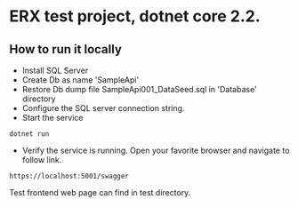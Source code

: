 # ERX test project, dotnet core 2.2.

## How to run it locally
* Install SQL Server
* Create Db as name 'SampleApi'
* Restore Db dump file SampleApi001_DataSeed.sql in 'Database' directory
* Configure the SQL server connection string.
* Start the service
```
dotnet run
```
* Verify the service is running. Open your favorite browser and navigate to follow link.
```
https://localhost:5001/swagger
```

Test frontend web page can find in test directory.

